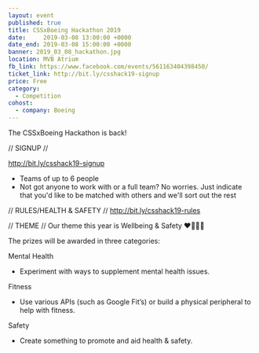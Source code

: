 ```yaml
---
layout: event
published: true
title: CSSxBoeing Hackathon 2019
date:     2019-03-08 13:00:00 +0000
date_end: 2019-03-08 15:00:00 +0000
banner: 2019_03_08_hackathon.jpg
location: MVB Atrium
fb_link: https://www.facebook.com/events/561163404398450/
ticket_link: http://bit.ly/csshack19-signup
price: Free
category:
  - Competition
cohost:
  - company: Boeing
---
```


The CSSxBoeing Hackathon is back!

// SIGNUP //

http://bit.ly/csshack19-signup

- Teams of up to 6 people
- Not got anyone to work with or a full team? No worries. Just indicate that you'd like to be matched with others and we'll sort out the rest

// RULES/HEALTH & SAFETY //
http://bit.ly/csshack19-rules

// THEME //
Our theme this year is Wellbeing & Safety ❤️🏃🏽‍♀️

The prizes will be awarded in three categories:

Mental Health
- Experiment with ways to supplement mental health issues.

Fitness
- Use various APIs (such as Google Fit’s) or build a physical peripheral to help with fitness.

Safety
- Create something to promote and aid health & safety.
